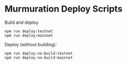 # Murmuration Deploy Scripts

Build and deploy
```
npm run deploy:testnet
npm run deploy:mainnet
```

Deploy (without building):
```
npm run deploy-no-build:testnet
npm run deploy-no-build:mainnet
```
